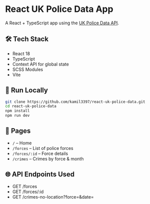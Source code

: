 # React UK Police Data App

A React + TypeScript app using the [UK Police Data API](https://data.police.uk/docs/).

## 🛠 Tech Stack

- React 18
- TypeScript
- Context API for global state
- SCSS Modules
- Vite

## 🚀 Run Locally

```bash
git clone https://github.com/kamil3397/react-uk-police-data.git
cd react-uk-police-data
npm install
npm run dev
```

## 🧭 Pages

- `/` – Home
- `/forces` – List of police forces
- `/forces/:id` – Force details
- `/crimes` – Crimes by force & month

## 🌐 API Endpoints Used

- GET /forces
- GET /forces/:id
- GET /crimes-no-location?force=&date=
